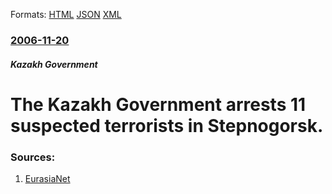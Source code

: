 
Formats: [HTML](/news/2006/11/20/the-kazakh-government-arrests-11-suspected-terrorists-in-stepnogorsk.html)  [JSON](/news/2006/11/20/the-kazakh-government-arrests-11-suspected-terrorists-in-stepnogorsk.json)  [XML](/news/2006/11/20/the-kazakh-government-arrests-11-suspected-terrorists-in-stepnogorsk.xml)  

### [2006-11-20](/news/2006/11/20/index.md)

##### Kazakh Government
#  The Kazakh Government arrests 11 suspected terrorists in Stepnogorsk. 




### Sources:

1. [EurasiaNet](http://www.eurasianet.org/resource/kazakhstan/hypermail/news/0011.shtml)
